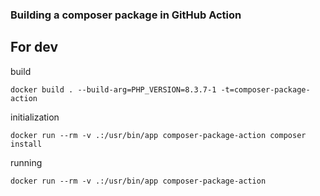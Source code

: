### Building a composer package in GitHub Action

## For dev

build
```shell
docker build . --build-arg=PHP_VERSION=8.3.7-1 -t=composer-package-action
```

initialization
```shell
docker run --rm -v .:/usr/bin/app composer-package-action composer install
```

running
```shell
docker run --rm -v .:/usr/bin/app composer-package-action
```

